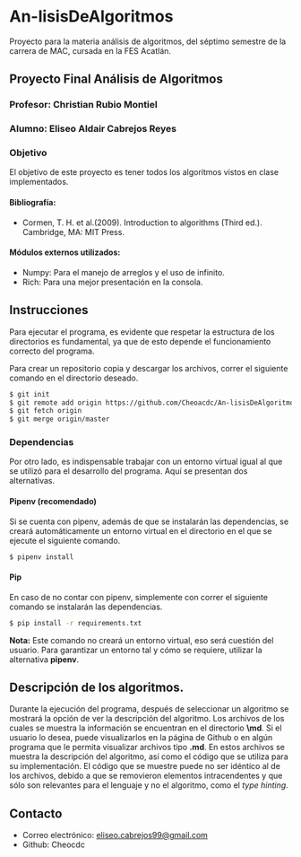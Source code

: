 
# An-lisisDeAlgoritmos
Proyecto para la materia análisis de algoritmos, del séptimo semestre de la carrera de MAC, cursada en la FES Acatlán.

## Proyecto Final Análisis de Algoritmos
### Profesor: Christian Rubio Montiel
### Alumno: Eliseo Aldair Cabrejos Reyes

### Objetivo
El objetivo de este proyecto es tener todos los algoritmos vistos en clase implementados.

#### Bibliografía:
* Cormen, T. H. et al.(2009). Introduction to algorithms (Third ed.). Cambridge, MA: MIT Press.

#### Módulos externos utilizados:
* Numpy: Para el manejo de arreglos y el uso de infinito.
* Rich: Para una mejor presentación en la consola.

## Instrucciones
Para ejecutar el programa, es evidente que respetar la estructura de los directorios es fundamental, ya que de esto depende el funcionamiento correcto del programa.

Para crear un repositorio copia y descargar los archivos, correr el siguiente comando en el directorio deseado.

```zsh
$ git init
$ git remote add origin https://github.com/Cheoacdc/An-lisisDeAlgoritmos.git
$ git fetch origin
$ git merge origin/master
```

### Dependencias
Por otro lado, es indispensable trabajar con un entorno virtual igual al que se utilizó para el desarrollo del programa. Aquí se presentan dos alternativas.

#### Pipenv (recomendado)
Si se cuenta con pipenv, además de que se instalarán las dependencias, se creará automáticamente un entorno virtual en el directorio en el que se ejecute el siguiente comando.
```zsh
$ pipenv install
```

#### Pip
En caso de no contar con pipenv, simplemente con correr el siguiente comando se instalarán las dependencias.
```zsh
$ pip install -r requirements.txt
```
**Nota:** Este comando no creará un entorno virtual, eso será cuestión del usuario. Para garantizar un entorno tal y cómo se requiere, utilizar la alternativa **pipenv**.

## Descripción de los algoritmos.
Durante la ejecución del programa, después de seleccionar un algoritmo se mostrará la opción de ver la descripción del algoritmo. Los archivos de los cuales se muestra la información se encuentran en el directorio **\md**. Si el usuario lo desea, puede visualizarlos en la página de Github o en algún programa que le permita visualizar archivos tipo **.md**. En estos archivos se muestra la descripción del algoritmo, así como el código que se utiliza para su implementación. El código que se muestre puede no ser idéntico al de los archivos, debido a que se removieron elementos intracendentes y que sólo son relevantes para el lenguaje y no el algoritmo, como el *type hinting*.

## Contacto
* Correo electrónico: eliseo.cabrejos99@gmail.com
* Github: Cheocdc
